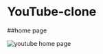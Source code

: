 # YouTube-clone

##home page


![youtube home page](https://user-images.githubusercontent.com/101393406/192563332-359c63ff-cbba-4749-81fa-3f8cbca6d488.png)

